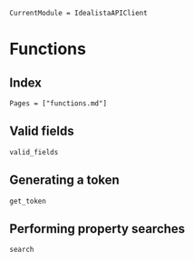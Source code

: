 ```@meta
CurrentModule = IdealistaAPIClient
```

# Functions

## Index
```@index
Pages = ["functions.md"]
```

## Valid fields
```@docs
valid_fields
```

## Generating a token
```@docs
get_token
```

## Performing property searches
```@docs
search
```
